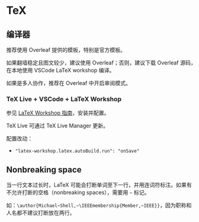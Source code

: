 # TeX

## 编译器

推荐使用 Overleaf 提供的模板，特别是官方模板。

如果翻墙稳定且图文较少，建议使用 Overleaf；否则，建议下载 Overleaf 源码，在本地使用 VSCode LaTeX workshop 编译。

如果是多人协作，推荐在 Overleaf 中开启审阅模式。

### TeX Live + VSCode + LaTeX Workshop

参见 [LaTeX Workshop 指南](https://zhuanlan.zhihu.com/p/166523064)，安装并配置。

TeX Live 可通过 TeX Live Manager 更新。

配置改动：

- `"latex-workshop.latex.autoBuild.run": "onSave"`

## Nonbreaking space

当一行文本过长时，LaTeX 可能会打断单词至下一行，并用连词符标注。如果有不允许打断的空格（nonbreaking spaces），需要用 `~` 标记。

如：`\author{Michael~Shell,~\IEEEmembership{Member,~IEEE}}`，因为职称和人名都不建议打断放在两行。
